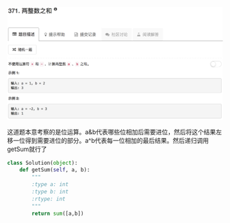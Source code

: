 ![](./problem.png)

这道题本意考察的是位运算。a&b代表哪些位相加后需要进位，然后将这个结果左移一位得到需要进位的部分。a^b代表每一位相加的最后结果。然后递归调用getSum就行了

```python
class Solution(object):
    def getSum(self, a, b):
        """
        :type a: int
        :type b: int
        :rtype: int
        """
        return sum([a,b])
```

